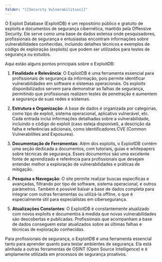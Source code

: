 ```yaml
---
folder: "[[Security Vulnerabilities]]"
---
```

O Exploit Database (ExploitDB) é um repositório público e gratuito de exploits e documentos de segurança cibernética, mantido pela Offensive Security. Ele serve como uma base de dados extensa onde pesquisadores, profissionais de segurança e entusiastas encontram informações sobre vulnerabilidades conhecidas, incluindo detalhes técnicos e exemplos de código de exploração (exploits) que podem ser utilizados para testes de segurança ou estudos.

Aqui estão alguns pontos principais sobre o ExploitDB:

1. **Finalidade e Relevância**: O ExploitDB é uma ferramenta essencial para profissionais de segurança da informação, pois permite identificar vulnerabilidades em software e sistemas operacionais. Os exploits disponibilizados servem para demonstrar as falhas de segurança, permitindo que profissionais realizem testes de penetração e aumentem a segurança de suas redes e sistemas.

2. **Estrutura e Organização**: A base de dados é organizada por categorias, como tipo de exploit, sistema operacional, aplicativo vulnerável, etc. Cada entrada inclui informações detalhadas sobre a vulnerabilidade, incluindo o código do exploit (caso esteja disponível), a descrição da falha e referências adicionais, como identificadores CVE (Common Vulnerabilities and Exposures).

3. **Documentação de Ferramentas**: Além dos exploits, o ExploitDB contém uma seção dedicada a documentos, com tutoriais, guias e whitepapers sobre técnicas de segurança. Esses documentos são uma excelente fonte de aprendizado e referência para profissionais que desejam entender melhor a exploração de vulnerabilidades e práticas de mitigação.

4. **Pesquisa e Navegação**: O site permite realizar buscas específicas e avançadas, filtrando por tipo de software, sistema operacional, e outros parâmetros. Também é possível baixar a base de dados completa para integrar com outras ferramentas ou utilizá-la offline, o que é especialmente útil para especialistas em cibersegurança.

5. **Atualizações Constantes**: O ExploitDB é constantemente atualizado com novos exploits e documentos à medida que novas vulnerabilidades são descobertas e publicadas. Profissionais que acompanham a base de dados conseguem estar atualizados sobre as últimas falhas e técnicas de exploração conhecidas.

Para profissionais de segurança, o ExploitDB é uma ferramenta essencial tanto para aprender quanto para testar ambientes de segurança. Ela está alinhada a outras ferramentas de OSINT (Open Source Intelligence) e é amplamente utilizada em processos de segurança proativos.